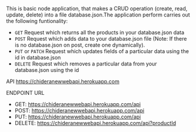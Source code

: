 This is basic node application, that makes a CRUD operation (create, read, update, delete) into a file database.json.The application perform carries out the following funtionality:
  - `GET` Request which returns all the products in your database.json data
  - `POST` Request which adds data to your database.json file (Note: If there is no database.json on post, create one dynamically).
  - `PUT` or `PATCH` Request which updates fields of a particular data using the id in database.json
  - `DELETE` Request which removes a particular data from your database.json using the id

API
https://chideranewwebapi.herokuapp.com

ENDPOINT URL

- GET: https://chideranewwebapi.herokuapp.com/api
- POST: https://chideranewwebapi.herokuapp.com/api
- PUT: https://chideranewwebapi.herokuapp.com/api
- DELETE: https://chideranewwebapi.herokuapp.com/api?productId



